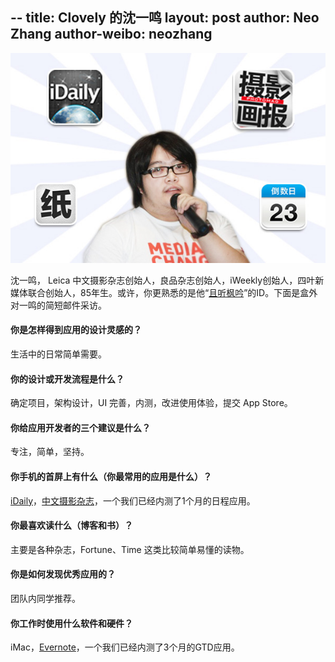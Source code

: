 --
title: Clovely 的沈一鸣
layout: post
author: Neo Zhang
author-weibo: neozhang
---

![沈一鸣](/images/05112012/shenyiming.jpeg)

沈一鸣， Leica 中文摄影杂志创始人，良品杂志创始人，iWeekly创始人，四叶新媒体联合创始人，85年生。或许，你更熟悉的是他“[且听枫吟](http://weibo.com/fotomag)”的ID。下面是盒外对一鸣的简短邮件采访。
 
#### 你是怎样得到应用的设计灵感的？
生活中的日常简单需要。
 
#### 你的设计或开发流程是什么？
确定项目，架构设计，UI 完善，内测，改进使用体验，提交 App Store。
 
#### 你给应用开发者的三个建议是什么？
专注，简单，坚持。
 
#### 你手机的首屏上有什么（你最常用的应用是什么）？
[iDaily](http://itunes.apple.com/us/app/idaily-mei-ri-huan-qiu-shi-ye/id488528128?mt=8)，[中文摄影杂志](http://itunes.apple.com/us/app/zhong-wen-she-ying-za-zhi/id373067909?mt=8)，一个我们已经内测了1个月的日程应用。
 
#### 你最喜欢读什么（博客和书）？
主要是各种杂志，Fortune、Time 这类比较简单易懂的读物。
 
#### 你是如何发现优秀应用的？
团队内同学推荐。
 
#### 你工作时使用什么软件和硬件？
iMac，[Evernote](http://evernote.com/intl/zh-cn/)，一个我们已经内测了3个月的GTD应用。

